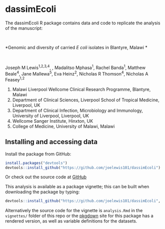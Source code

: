 
<!-- README.md is generated from README.Rmd. Please edit that file -->

# dassimEcoli

<!-- badges: start -->
<!-- badges: end -->

The dassimEcoli R package contains data and code to replicate the
analysis of the manuscript:

<br />

*Genomic and diversity of carried *E coli* isolates in Blantyre, Malawi
*

<br />

Joseph M Lewis<sup>1,2,3,4</sup>, , Madalitso Mphasa<sup>1</sup>, Rachel
Banda<sup>1</sup>, Matthew Beale<sup>4</sup>, Jane Mallewa<sup>5</sup>,
Eva Heinz<sup>2</sup>, Nicholas R Thomson<sup>4</sup>, Nicholas A
Feasey<sup>1,2</sup>

1.  Malawi Liverpool Wellcome Clinical Research Programme, Blantyre,
    Malawi
2.  Department of Clinical Sciences, Liverpool School of Tropical
    Medicine, Liverpool, UK
3.  Department of Clinical Infection, Microbiology and Immunology,
    University of Liverpool, Liverpool, UK
4.  Wellcome Sanger Institute, Hinxton, UK
5.  College of Medicine, University of Malawi, Malawi

## Installing and accessing data

Install the package from GitHub:

``` r
install.packages("devtools")
devtools::install_github("https://github.com/joelewis101/dassimEcoli")
```

Or check out the source code at
[GitHub](https://github.com/joelewis101/dassimEcoli)

This analysis is available as a package vignette; this can be built when
downloading the package by typing:

``` r
devtools::install_github("https://github.com/joelewis101/dassimEcoli", build_vignettes = TRUE )
```

Alternatively the source code for the vignette is `analysis.Rmd` in the
`vignettes/` folder of this repo or the
[pkgdown](https://joelewis101.github.io/dassimKlebs/) site for this
package has a rendered version, as well as variable definitions for the
datasets.
